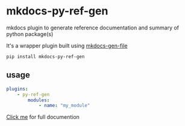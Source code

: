 # mkdocs-py-ref-gen

mkdocs plugin to generate reference documentation and summary of python package(s)

It's a wrapper plugin built using [mkdocs-gen-file](https://github.com/oprypin/)


```shell
pip install mkdocs-py-ref-gen
```


## usage

```yaml
plugins:
    - py-ref-gen
        modules:
            - name: "my_module"

```

[Click me](//) for full documention